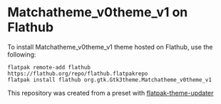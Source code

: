 # Matchatheme_v0theme_v1 on Flathub

To install Matchatheme_v0theme_v1 theme hosted on Flathub, use the following:
```
flatpak remote-add flathub https://flathub.org/repo/flathub.flatpakrepo
flatpak install flathub org.gtk.Gtk3theme.Matchatheme_v0theme_v1
```

This repository was created from a preset with [flatpak-theme-updater](https://gitlab.com/Mek101/flatpak-theme-updater)